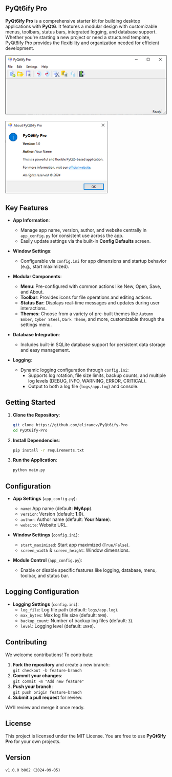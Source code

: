 ## PyQt6ify Pro

**PyQt6ify Pro** is a comprehensive starter kit for building desktop applications with **PyQt6**. It features a modular design with customizable menus, toolbars, status bars, integrated logging, and database support. Whether you're starting a new project or need a structured template, PyQt6ify Pro provides the flexibility and organization needed for efficient development.

<div align="left">
  <img src="./resources/images/screenshot_main.png" alt="Main Screenshot" width="600" />
</div>

<br/>

<div align="left">
  <img src="./resources/images/screenshot_about.png" alt="About Screenshot" width="320" />
</div>

## Key Features

- **App Information**:
  - Manage app name, version, author, and website centrally in `app_config.py` for consistent use across the app.
  - Easily update settings via the built-in **Config Defaults** screen.

- **Window Settings**:
  - Configurable via `config.ini` for app dimensions and startup behavior (e.g., start maximized).

- **Modular Components**:
  - **Menu**: Pre-configured with common actions like New, Open, Save, and About.
  - **Toolbar**: Provides icons for file operations and editing actions.
  - **Status Bar**: Displays real-time messages and updates during user interactions.
  - **Themes**: Choose from a variety of pre-built themes like `Autumn Ember`, `Cyber Steel`, `Dark Theme`, and more, customizable through the settings menu.

- **Database Integration**:
  - Includes built-in SQLite database support for persistent data storage and easy management.

- **Logging**:
  - Dynamic logging configuration through `config.ini`:
    - Supports log rotation, file size limits, backup counts, and multiple log levels (DEBUG, INFO, WARNING, ERROR, CRITICAL).
    - Output to both a log file (`logs/app.log`) and console.





## Getting Started

1. **Clone the Repository**:
    ```bash
    git clone https://github.com/elirancv/PyQt6ify-Pro
    cd PyQt6ify-Pro
    ```

2. **Install Dependencies**:
    ```bash
    pip install -r requirements.txt
    ```

3. **Run the Application**:
    ```bash
    python main.py
    ```

## Configuration

- **App Settings** (`app_config.py`):
  - `name`: App name (default: **MyApp**).
  - `version`: Version (default: **1.0**).
  - `author`: Author name (default: **Your Name**).
  - `website`: Website URL.

- **Window Settings** (`config.ini`):
  - `start_maximized`: Start app maximized (`True/False`).
  - `screen_width` & `screen_height`: Window dimensions.

- **Module Control** (`app_config.py`):
  - Enable or disable specific features like logging, database, menu, toolbar, and status bar.

## Logging Configuration

- **Logging Settings** (`config.ini`):
  - `log_file`: Log file path (default: `logs/app.log`).
  - `max_bytes`: Max log file size (default: `5MB`).
  - `backup_count`: Number of backup log files (default: `3`).
  - `level`: Logging level (default: `INFO`).

## Contributing

We welcome contributions! To contribute:
1. **Fork the repository** and create a new branch:  
   `git checkout -b feature-branch`
2. **Commit your changes**:  
   `git commit -m "Add new feature"`
3. **Push your branch**:  
   `git push origin feature-branch`
4. **Submit a pull request** for review.

We’ll review and merge it once ready.

## License

This project is licensed under the MIT License. You are free to use **PyQt6ify Pro** for your own projects.

## Version

`v1.0.0 b002 (2024-09-05)`
